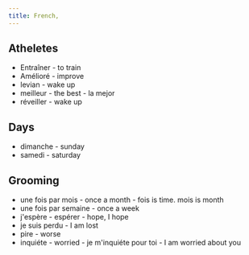 ```yaml
---
title: French,
---
```


## Atheletes

* Entraîner - to train
* Amélioré - improve
* levian - wake up
* meilleur - the best - la mejor
* réveiller - wake up

## Days
* dimanche - sunday
* samedi - saturday

## Grooming
* une fois par mois - once a month - fois is time. mois is month
* une fois par semaine - once a week
* j'espère - espérer - hope, I hope
* je suis perdu - I am lost
* pire - worse
* inquiéte - worried - je m'inquiéte pour toi - I am worried about you
